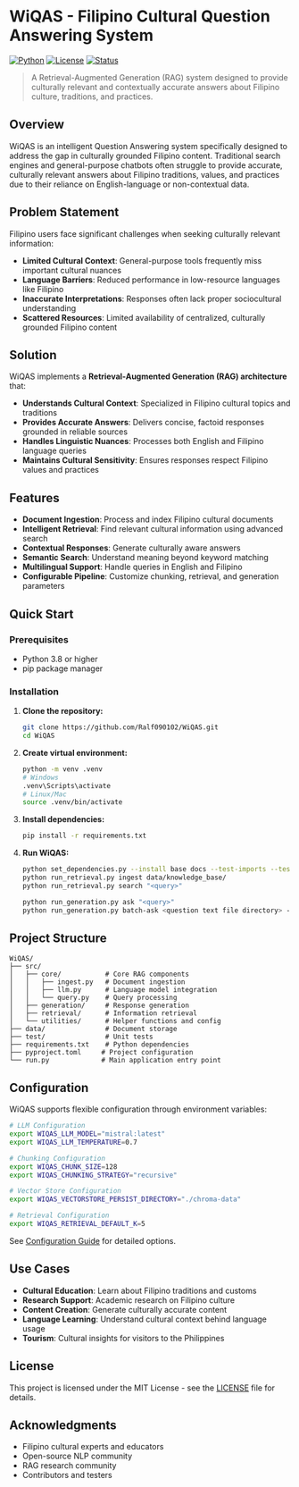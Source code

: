 # WiQAS - Filipino Cultural Question Answering System

[![Python](https://img.shields.io/badge/python-3.8+-blue.svg)](https://www.python.org/downloads/)
[![License](https://img.shields.io/badge/license-MIT-green.svg)](LICENSE)
[![Status](https://img.shields.io/badge/status-work--in--progress-yellow.svg)](https://github.com/Ralf090102/WiQAS)

> A Retrieval-Augmented Generation (RAG) system designed to provide culturally relevant and contextually accurate answers about Filipino culture, traditions, and practices.

## Overview

WiQAS is an intelligent Question Answering system specifically designed to address the gap in culturally grounded Filipino content. Traditional search engines and general-purpose chatbots often struggle to provide accurate, culturally relevant answers about Filipino traditions, values, and practices due to their reliance on English-language or non-contextual data.

## Problem Statement

Filipino users face significant challenges when seeking culturally relevant information:

- **Limited Cultural Context**: General-purpose tools frequently miss important cultural nuances
- **Language Barriers**: Reduced performance in low-resource languages like Filipino
- **Inaccurate Interpretations**: Responses often lack proper sociocultural understanding
- **Scattered Resources**: Limited availability of centralized, culturally grounded Filipino content

## Solution

WiQAS implements a **Retrieval-Augmented Generation (RAG) architecture** that:

- **Understands Cultural Context**: Specialized in Filipino cultural topics and traditions
- **Provides Accurate Answers**: Delivers concise, factoid responses grounded in reliable sources
- **Handles Linguistic Nuances**: Processes both English and Filipino language queries
- **Maintains Cultural Sensitivity**: Ensures responses respect Filipino values and practices

## Features

- **Document Ingestion**: Process and index Filipino cultural documents
- **Intelligent Retrieval**: Find relevant cultural information using advanced search
- **Contextual Responses**: Generate culturally aware answers
- **Semantic Search**: Understand meaning beyond keyword matching
- **Multilingual Support**: Handle queries in English and Filipino
- **Configurable Pipeline**: Customize chunking, retrieval, and generation parameters

## Quick Start

### Prerequisites

- Python 3.8 or higher
- pip package manager

### Installation

1. **Clone the repository:**
   ```bash
   git clone https://github.com/Ralf090102/WiQAS.git
   cd WiQAS
   ```

2. **Create virtual environment:**
   ```bash
   python -m venv .venv
   # Windows
   .venv\Scripts\activate
   # Linux/Mac
   source .venv/bin/activate
   ```

3. **Install dependencies:**
   ```bash
   pip install -r requirements.txt
   ```

4. **Run WiQAS:**
   ```bash
   python set_dependencies.py --install base docs --test-imports --test-models --health-check
   python run_retrieval.py ingest data/knowledge_base/
   python run_retrieval.py search "<query>"

   python run_generation.py ask "<query>"
   python run_generation.py batch-ask <question text file directory> -o <output json directory>
   ```

## Project Structure

```
WiQAS/
├── src/
│   ├── core/           # Core RAG components
│   │   ├── ingest.py   # Document ingestion
│   │   ├── llm.py      # Language model integration
│   │   └── query.py    # Query processing
│   ├── generation/     # Response generation
│   ├── retrieval/      # Information retrieval
│   └── utilities/      # Helper functions and config
├── data/               # Document storage
├── test/               # Unit tests
├── requirements.txt    # Python dependencies
├── pyproject.toml     # Project configuration
└── run.py             # Main application entry point
```

## Configuration

WiQAS supports flexible configuration through environment variables:

```bash
# LLM Configuration
export WIQAS_LLM_MODEL="mistral:latest"
export WIQAS_LLM_TEMPERATURE=0.7

# Chunking Configuration
export WIQAS_CHUNK_SIZE=128
export WIQAS_CHUNKING_STRATEGY="recursive"

# Vector Store Configuration
export WIQAS_VECTORSTORE_PERSIST_DIRECTORY="./chroma-data"

# Retrieval Configuration
export WIQAS_RETRIEVAL_DEFAULT_K=5
```

See [Configuration Guide](docs/configuration.md) for detailed options.

## Use Cases

- **Cultural Education**: Learn about Filipino traditions and customs
- **Research Support**: Academic research on Filipino culture
- **Content Creation**: Generate culturally accurate content
- **Language Learning**: Understand cultural context behind language usage
- **Tourism**: Cultural insights for visitors to the Philippines

## License

This project is licensed under the MIT License - see the [LICENSE](LICENSE) file for details.

## Acknowledgments

- Filipino cultural experts and educators
- Open-source NLP community
- RAG research community
- Contributors and testers

